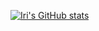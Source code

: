 [![Iri's GitHub stats](https://github-readme-stats.vercel.app/api?username=iridescenz)](https://github.com/iridescenz/github-readme-stats)
